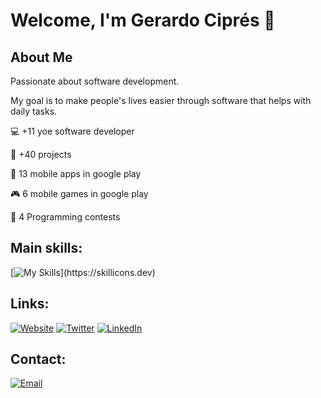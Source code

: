 # Welcome, I'm Gerardo Ciprés 👋

## About Me
Passionate about software development.

My goal is to make people's lives easier through software that helps with daily tasks.


💻 +11 yoe software developer

💼 +40 projects

📱 13 mobile apps in google play

🎮 6 mobile games in google play

🥇 4 Programming contests



## Main skills:
[![My Skills](https://skillicons.dev/icons?i=angular,aws,bootstrap,cs,css,docker,dotnet,fastapi,firebase,git,github,html,java,js,linux,mysql,nodejs,postgres,py,react,spring,ts,unity,)](https://skillicons.dev)


## Links:
[![Website](https://img.shields.io/badge/Website-gcipres-4285F4?style=for-the-badge&logo=googlechrome&logoColor=white&labelColor=101010)](https://gcipres.netlify.app)
[![Twitter](https://img.shields.io/badge/Twitter-@_gcipres-1DA1F2?style=for-the-badge&logo=twitter&logoColor=white&labelColor=101010)](https://x.com/_gcipres)
[![LinkedIn](https://img.shields.io/badge/LinkedIn-@gcipres-487FCF?style=for-the-badge&logo=LinkedIn&logoColor=white&labelColor=101010)](https://www.linkedin.com/in/gerardocipres/)


## Contact:
[![Email](https://img.shields.io/badge/gcipgcu@gmail.com-email-D14836?style=for-the-badge&logo=gmail&logoColor=white&labelColor=101010)](mailto:gcipgcu@gmail.com)
